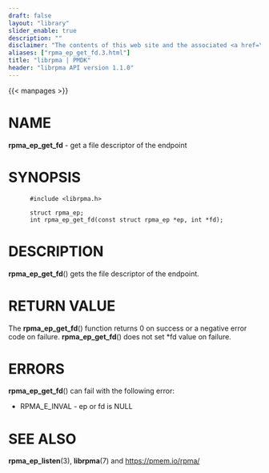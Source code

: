 ```yaml
---
draft: false
layout: "library"
slider_enable: true
description: ""
disclaimer: "The contents of this web site and the associated <a href=\"https://github.com/pmem\">GitHub repositories</a> are BSD-licensed open source."
aliases: ["rpma_ep_get_fd.3.html"]
title: "librpma | PMDK"
header: "librpma API version 1.1.0"
---
```

{{< manpages >}}

[comment]: <> (SPDX-License-Identifier: BSD-3-Clause)
[comment]: <> (Copyright 2020-2023, Intel Corporation)

# NAME

**rpma_ep_get_fd** - get a file descriptor of the endpoint

# SYNOPSIS

          #include <librpma.h>

          struct rpma_ep;
          int rpma_ep_get_fd(const struct rpma_ep *ep, int *fd);

# DESCRIPTION

**rpma_ep_get_fd**() gets the file descriptor of the endpoint.

# RETURN VALUE

The **rpma_ep_get_fd**() function returns 0 on success or a negative
error code on failure. **rpma_ep_get_fd**() does not set \*fd value on
failure.

# ERRORS

**rpma_ep_get_fd**() can fail with the following error:

-   RPMA_E\_INVAL - ep or fd is NULL

# SEE ALSO

**rpma_ep_listen**(3), **librpma**(7) and https://pmem.io/rpma/
